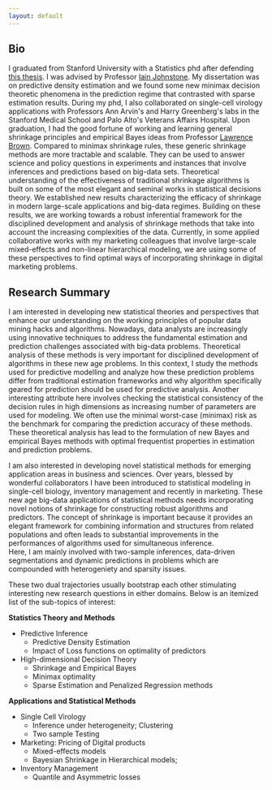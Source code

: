 ```yaml
---
layout: default
---
```

## Bio

I graduated from Stanford University with a Statistics phd after defending [this thesis](http://www-bcf.usc.edu/~gourab/gourab-thesis.pdf). I was advised by Professor [Iain Johnstone](http://statweb.stanford.edu/~imj/). My dissertation was on predictive density estimation and we found some new minimax decision theoretic phenomena in the prediction regime that contrasted with  sparse estimation results. During my phd, I also collaborated on single-cell virology applications with Professors Ann Arvin's and Harry Greenberg's labs in the Stanford Medical School and Palo Alto's Veterans Affairs Hospital. Upon graduation, I had the good fortune of working and learning general shrinkage principles and empirical Bayes ideas from Professor [Lawrence Brown](https://en.wikipedia.org/wiki/Lawrence_D._Brown). Compared to minimax shrinkage rules, these generic shrinkage methods are more tractable and scalable. They can be used to answer science and policy questions in experiments and instances that involve inferences and predictions based on big-data sets. Theoretical understanding of the effectiveness of traditional shrinkage algorithms is built on some of the most elegant and seminal works in statistical decisions theory. We established new results characterizing the efficacy of shrinkage in modern large-scale applications and big-data regimes. Building on these results, we are working towards a robust inferential framework for the disciplined development and analysis of shrinkage methods that take into account the increasing complexities of the data. Currently, in some applied collaborative works with my marketing colleagues that involve large-scale mixed-effects and non-linear hierarchical modeling, we are using some of these perspectives to find optimal ways of incorporating shrinkage in digital marketing problems.

## Research Summary

I am interested in developing new statistical theories and perspectives that enhance our understanding on the working principles of popular data mining hacks and algorithms. Nowadays, data analysts are increasingly using innovative techniques to address the fundamental estimation and prediction challenges associated with big-data problems. Theoretical analysis of  these methods is very important for disciplined development of algorithms in these new age problems. In this context, I study the methods used for predictive modelling and analyze how these prediction problems differ from traditional estimation frameworks and why algorithm specifically geared for prediction should be used for predictive analysis. Another interesting attribute here involves checking the statistical consistency of the decision rules in high dimensions as increasing number of parameters are used for modeling.  We often use the minimal worst-case  (minimax) risk as the benchmark  for comparing the prediction accuracy of these methods. These theoretical analysis has lead to the formulation of new Bayes and empirical Bayes methods with optimal frequentist properties in estimation and prediction problems.  

I am also interested in developing novel statistical methods for emerging application areas in business and sciences. Over years, blessed by wonderful collaborators I have been introduced to statistical modeling in single-cell biology, inventory management and recently in marketing. These new age big-data applications of statistical methods needs incorporating novel notions of shrinkage for constructing robust algorithms and predictors. The concept of shrinkage is important because it provides an elegant framework for combining information and structures from related populations and often leads to substantial improvements in the performances of algorithms used for simultaneous inference.  
Here, I am mainly involved with two-sample inferences, data-driven segmentations and dynamic predictions in problems which are compounded with heterogeniety and sparsity issues.  

These two dual trajectories usually bootstrap each other stimulating interesting new research questions in either domains. Below is an itemized list of the sub-topics of interest: 

**Statistics Theory and Methods** 
  - Predictive Inference 
    - Predictive Density Estimation
    - Impact of Loss functions on optimality of predictors
  - High-dimensional Decision Theory 
    - Shrinkage and Empirical Bayes 
    - Minimax optimality   
    - Sparse Estimation and Penalized Regression methods  

**Applications and Statistical Methods**
  - Single Cell Virology
    - Inference under heterogeneity; Clustering 
    - Two sample Testing
  - Marketing: Pricing of Digital products
    - Mixed-effects models
    - Bayesian Shrinkage in Hierarchical models; 
  - Inventory Management 
    - Quantile and Asymmetric losses  


<!--
<br/>
I am an Assistant Professor of Data Sciences and Operations in the University of Southern California. I am a member of the USC Marshall Statistics Group. I graduated from Stanford University with a Statistics PhD in 2013, after defending <a href='http://www-bcf.usc.edu/~gourab/gourab-thesis.pdf'><i><font face="verdana" color="teal">this thesis</font></i></a>.  My advisor at Stanford was  <a href='http://statweb.stanford.edu/~imj/'><font face="verdana" color="teal"> Iain Johnstone</font></a>. Prior to that, I studied at <a href='http://www.isical.ac.in'><font face="verdana" color="teal">Indian Statistical Institute</font></a> for my  Bachelor's and Master's degrees. 
<br/>
<br/>
<b>Research Interests:</b>  
My research interests include high-dimensional statistics, empirical Bayes &amp shrinkage methods, penalized regression and statistical prediction analysis. I am particularly interested in formulating new Bayes and empirical Bayes methods with optimal frequentist properties in estimation and prediction problems. I am also involved in developing novel statistical algorithms for big-data applications in health-care and management sciences. These applications involves two-sample inferences, data-driven segmentations and dynamic predictions which are again compounded with heterogeniety and sparsity issues. 
<br/>
&#9658; <b>Methods:</b> Predictive Inference, Empirical Bayes and Shrinkage Methodology, Sparse Estimation, Cross-classified models, Mixed-effects modeling
<br/>
&#9658; <b>Applications:</b> Single-Cell Virology, Inventory Management, Optimal Pricing of digital goods.   
<br/>
-->
